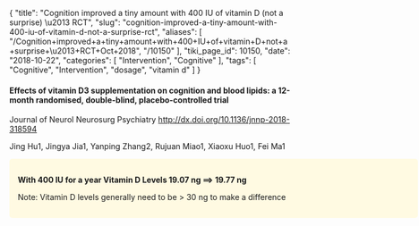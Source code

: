 {
    "title": "Cognition improved a tiny amount with 400 IU of vitamin D (not a surprise) \u2013 RCT",
    "slug": "cognition-improved-a-tiny-amount-with-400-iu-of-vitamin-d-not-a-surprise-rct",
    "aliases": [
        "/Cognition+improved+a+tiny+amount+with+400+IU+of+vitamin+D+not+a+surprise+\u2013+RCT+Oct+2018",
        "/10150"
    ],
    "tiki_page_id": 10150,
    "date": "2018-10-22",
    "categories": [
        "Intervention",
        "Cognitive"
    ],
    "tags": [
        "Cognitive",
        "Intervention",
        "dosage",
        "vitamin d"
    ]
}


#### Effects of vitamin D3 supplementation on cognition and blood lipids: a 12-month randomised, double-blind, placebo-controlled trial

Journal of Neurol Neurosurg Psychiatry http://dx.doi.org/10.1136/jnnp-2018-318594

Jing Hu1, Jingya Jia1, Yanping Zhang2, Rujuan Miao1, Xiaoxu Huo1, Fei Ma1

<div class="border" style="background-color:#FFFAE2;padding:15px;margin:10px 0;border-radius:5px;width:700px">

 **With 400 IU for a year Vitamin D Levels 19.07 ng ==> 19.77 ng** 

Note: Vitamin D levels generally need to be > 30 ng to make a difference